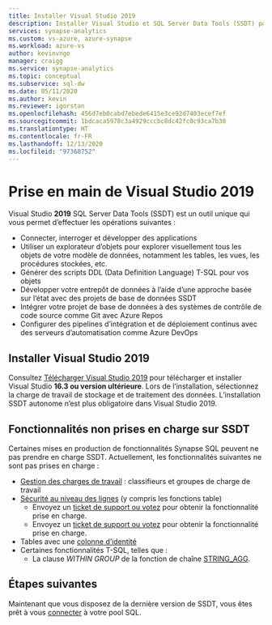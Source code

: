 ```yaml
---
title: Installer Visual Studio 2019
description: Installer Visual Studio et SQL Server Data Tools (SSDT) pour Synapse SQL
services: synapse-analytics
ms.custom: vs-azure, azure-synapse
ms.workload: azure-vs
author: kevinvngo
manager: craigg
ms.service: synapse-analytics
ms.topic: conceptual
ms.subservice: sql-dw
ms.date: 05/11/2020
ms.author: kevin
ms.reviewer: igorstan
ms.openlocfilehash: 456d7eb0cabd7ebede6415e3ce92d7403ecef7ef
ms.sourcegitcommit: 1bdcaca5978c3a4929cccbc8dc42fc0c93ca7b30
ms.translationtype: HT
ms.contentlocale: fr-FR
ms.lasthandoff: 12/13/2020
ms.locfileid: "97368752"
---
```

# <a name="getting-started-with-visual-studio-2019"></a>Prise en main de Visual Studio 2019

Visual Studio **2019** SQL Server Data Tools (SSDT) est un outil unique qui vous permet d’effectuer les opérations suivantes :

- Connecter, interroger et développer des applications
- Utiliser un explorateur d’objets pour explorer visuellement tous les objets de votre modèle de données, notamment les tables, les vues, les procédures stockées, etc.
- Générer des scripts DDL (Data Definition Language) T-SQL pour vos objets
- Développer votre entrepôt de données à l’aide d’une approche basée sur l’état avec des projets de base de données SSDT
- Intégrer votre projet de base de données à des systèmes de contrôle de code source comme Git avec Azure Repos
- Configurer des pipelines d’intégration et de déploiement continus avec des serveurs d’automatisation comme Azure DevOps

## <a name="install-visual-studio-2019"></a>Installer Visual Studio 2019

Consultez [Télécharger Visual Studio 2019](https://visualstudio.microsoft.com/downloads/) pour télécharger et installer Visual Studio **16.3 ou version ultérieure**. Lors de l’installation, sélectionnez la charge de travail de stockage et de traitement des données. L’installation SSDT autonome n’est plus obligatoire dans Visual Studio 2019.

## <a name="unsupported-features-in-ssdt"></a>Fonctionnalités non prises en charge sur SSDT

Certaines mises en production de fonctionnalités Synapse SQL peuvent ne pas prendre en charge SSDT. Actuellement, les fonctionnalités suivantes ne sont pas prises en charge :


- [Gestion des charges de travail](sql-data-warehouse-workload-management.md) : classifieurs et groupes de charge de travail
- [Sécurité au niveau des lignes](/sql/relational-databases/security/row-level-security?toc=/azure/synapse-analytics/sql-data-warehouse/toc.json&bc=/azure/synapse-analytics/sql-data-warehouse/breadcrumb/toc.json&view=azure-sqldw-latest) (y compris les fonctions table)
  - Envoyez un [ticket de support ou votez](https://feedback.azure.com/forums/307516-sql-data-warehouse/suggestions/39040057-ssdt-row-level-security) pour obtenir la fonctionnalité prise en charge.
  - Envoyez un [ticket de support ou votez](https://feedback.azure.com/forums/307516-sql-data-warehouse/suggestions/39040048-ssdt-support-dynamic-data-masking) pour obtenir la fonctionnalité prise en charge.
- Tables avec une [colonne d’identité](https://docs.microsoft.com/sql/t-sql/statements/create-table-transact-sql-identity-property?view=sql-server-ver15)
- Certaines fonctionnalités T-SQL, telles que :
   - La clause *WITHIN GROUP* de la fonction de chaîne [STRING_AGG](/sql/t-sql/functions/string-agg-transact-sql).

## <a name="next-steps"></a>Étapes suivantes

Maintenant que vous disposez de la dernière version de SSDT, vous êtes prêt à vous [connecter](sql-data-warehouse-query-visual-studio.md) à votre pool SQL.
